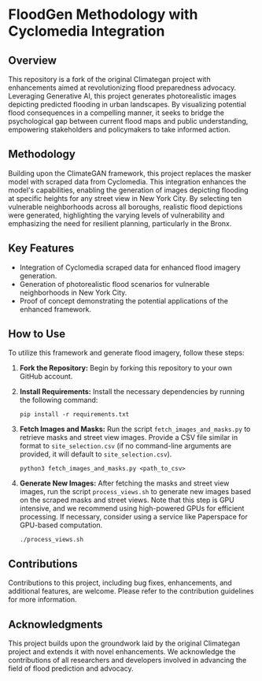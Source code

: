 # FloodGen Methodology with Cyclomedia Integration

## Overview
This repository is a fork of the original Climategan project with enhancements aimed at revolutionizing flood preparedness advocacy. Leveraging Generative AI, this project generates photorealistic images depicting predicted flooding in urban landscapes. By visualizing potential flood consequences in a compelling manner, it seeks to bridge the psychological gap between current flood maps and public understanding, empowering stakeholders and policymakers to take informed action.

## Methodology
Building upon the ClimateGAN framework, this project replaces the masker model with scraped data from Cyclomedia. This integration enhances the model's capabilities, enabling the generation of images depicting flooding at specific heights for any street view in New York City. By selecting ten vulnerable neighborhoods across all boroughs, realistic flood depictions were generated, highlighting the varying levels of vulnerability and emphasizing the need for resilient planning, particularly in the Bronx.

## Key Features
- Integration of Cyclomedia scraped data for enhanced flood imagery generation.
- Generation of photorealistic flood scenarios for vulnerable neighborhoods in New York City.
- Proof of concept demonstrating the potential applications of the enhanced framework.

## How to Use

To utilize this framework and generate flood imagery, follow these steps:

1. **Fork the Repository:** Begin by forking this repository to your own GitHub account.

2. **Install Requirements:** Install the necessary dependencies by running the following command:
   ```
   pip install -r requirements.txt
   ```

3. **Fetch Images and Masks:** Run the script `fetch_images_and_masks.py` to retrieve masks and street view images. Provide a CSV file similar in format to `site_selection.csv` (if no command-line arguments are provided, it will default to `site_selection.csv`).
   ```
   python3 fetch_images_and_masks.py <path_to_csv>
   ```

4. **Generate New Images:** After fetching the masks and street view images, run the script `process_views.sh` to generate new images based on the scraped masks and street views. Note that this step is GPU intensive, and we recommend using high-powered GPUs for efficient processing. If necessary, consider using a service like Paperspace for GPU-based computation.

   ```
   ./process_views.sh
   ```

## Contributions
Contributions to this project, including bug fixes, enhancements, and additional features, are welcome. Please refer to the contribution guidelines for more information.

## Acknowledgments
This project builds upon the groundwork laid by the original Climategan project and extends it with novel enhancements. We acknowledge the contributions of all researchers and developers involved in advancing the field of flood prediction and advocacy.
